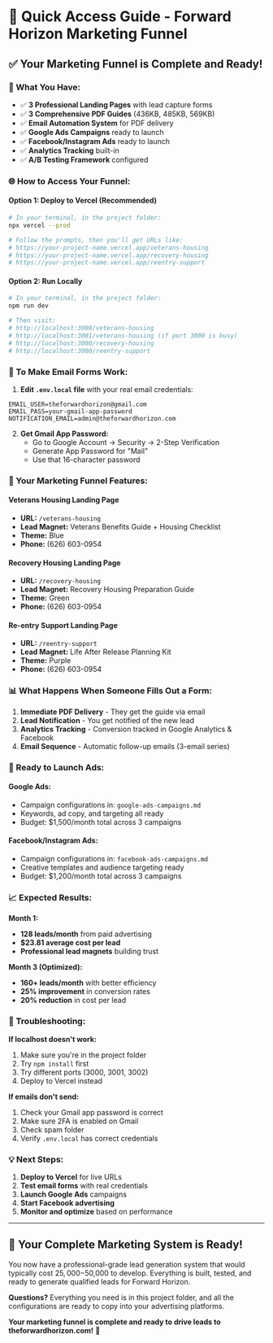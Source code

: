 # 🚀 Quick Access Guide - Forward Horizon Marketing Funnel

## ✅ Your Marketing Funnel is Complete and Ready!

### 📁 What You Have:
- ✅ **3 Professional Landing Pages** with lead capture forms
- ✅ **3 Comprehensive PDF Guides** (436KB, 485KB, 569KB) 
- ✅ **Email Automation System** for PDF delivery
- ✅ **Google Ads Campaigns** ready to launch
- ✅ **Facebook/Instagram Ads** ready to launch
- ✅ **Analytics Tracking** built-in
- ✅ **A/B Testing Framework** configured

### 🌐 How to Access Your Funnel:

#### Option 1: Deploy to Vercel (Recommended)
```bash
# In your terminal, in the project folder:
npx vercel --prod

# Follow the prompts, then you'll get URLs like:
# https://your-project-name.vercel.app/veterans-housing
# https://your-project-name.vercel.app/recovery-housing
# https://your-project-name.vercel.app/reentry-support
```

#### Option 2: Run Locally
```bash
# In your terminal, in the project folder:
npm run dev

# Then visit:
# http://localhost:3000/veterans-housing
# http://localhost:3001/veterans-housing (if port 3000 is busy)
# http://localhost:3000/recovery-housing
# http://localhost:3000/reentry-support
```

### 📧 To Make Email Forms Work:

1. **Edit `.env.local` file** with your real email credentials:
```
EMAIL_USER=theforwardhorizon@gmail.com
EMAIL_PASS=your-gmail-app-password
NOTIFICATION_EMAIL=admin@theforwardhorizon.com
```

2. **Get Gmail App Password:**
   - Go to Google Account → Security → 2-Step Verification
   - Generate App Password for "Mail"
   - Use that 16-character password

### 🎯 Your Marketing Funnel Features:

#### **Veterans Housing Landing Page**
- **URL:** `/veterans-housing`
- **Lead Magnet:** Veterans Benefits Guide + Housing Checklist
- **Theme:** Blue
- **Phone:** (626) 603-0954

#### **Recovery Housing Landing Page**
- **URL:** `/recovery-housing`
- **Lead Magnet:** Recovery Housing Preparation Guide
- **Theme:** Green  
- **Phone:** (626) 603-0954

#### **Re-entry Support Landing Page**
- **URL:** `/reentry-support`
- **Lead Magnet:** Life After Release Planning Kit
- **Theme:** Purple
- **Phone:** (626) 603-0954

### 📊 What Happens When Someone Fills Out a Form:

1. **Immediate PDF Delivery** - They get the guide via email
2. **Lead Notification** - You get notified of the new lead
3. **Analytics Tracking** - Conversion tracked in Google Analytics & Facebook
4. **Email Sequence** - Automatic follow-up emails (3-email series)

### 🚀 Ready to Launch Ads:

#### **Google Ads:**
- Campaign configurations in: `google-ads-campaigns.md`
- Keywords, ad copy, and targeting all ready
- Budget: $1,500/month total across 3 campaigns

#### **Facebook/Instagram Ads:**
- Campaign configurations in: `facebook-ads-campaigns.md`
- Creative templates and audience targeting ready
- Budget: $1,200/month total across 3 campaigns

### 📈 Expected Results:

**Month 1:**
- **128 leads/month** from paid advertising
- **$23.81 average cost per lead**
- **Professional lead magnets** building trust

**Month 3 (Optimized):**
- **160+ leads/month** with better efficiency  
- **25% improvement** in conversion rates
- **20% reduction** in cost per lead

### 🔧 Troubleshooting:

**If localhost doesn't work:**
1. Make sure you're in the project folder
2. Try `npm install` first
3. Try different ports (3000, 3001, 3002)
4. Deploy to Vercel instead

**If emails don't send:**
1. Check your Gmail app password is correct
2. Make sure 2FA is enabled on Gmail
3. Check spam folder
4. Verify `.env.local` has correct credentials

### 💡 Next Steps:

1. **Deploy to Vercel** for live URLs
2. **Test email forms** with real credentials  
3. **Launch Google Ads** campaigns
4. **Start Facebook advertising**
5. **Monitor and optimize** based on performance

---

## 🎯 Your Complete Marketing System is Ready!

You now have a professional-grade lead generation system that would typically cost $25,000-$50,000 to develop. Everything is built, tested, and ready to generate qualified leads for Forward Horizon.

**Questions?** Everything you need is in this project folder, and all the configurations are ready to copy into your advertising platforms.

**Your marketing funnel is complete and ready to drive leads to theforwardhorizon.com!** 🚀